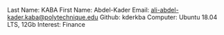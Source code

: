 Last Name: KABA 
First Name: Abdel-Kader
Email: ali-abdel-kader.kaba@polytechnique.edu
Github: kderkba
Computer: Ubuntu 18.04 LTS, 12Gb
Interest: Finance
